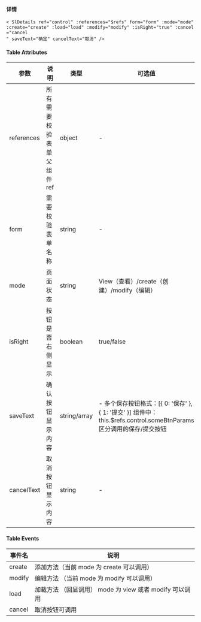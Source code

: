 #### **详情**

```vue
< SlDetails ref="control" :references="$refs" form="form" :mode="mode"
:create="create" :load="load" :modify="modify" :isRight="true" :cancel ="cancel
" saveText="确定" cancelText="取消" />
```

#### **Table Attributes**

| 参数       | 说明                       | 类型         | 可选值                                                                                                               | 默认值 |
| ---------- | -------------------------- | ------------ | -------------------------------------------------------------------------------------------------------------------- | ------ |
| references | 所有需要校验表单父组件 ref | object       | -                                                                                                                    | -      |
| form       | 需要校验表单名称           | string       | -                                                                                                                    | -      |
| mode       | 页面状态                   | string       | View（查看）/create（创建）/modify（编辑）                                                                           | -      |
| isRight    | 按钮是否右侧显示           | boolean      | true/false                                                                                                           | false  |
| saveText   | 确认按钮显示内容           | string/array | - 多个保存按钮格式：[{ 0: '保存' }, { 1: '提交' }] 组件中：this.\$refs.control.someBtnParams 区分调用的保存/提交按钮 | -      |
| cancelText | 取消按钮显示内容           | string       | -                                                                                                                    | -      |

#### **Table Events**

| 事件名 | 说明                                                    |
| ------ | ------------------------------------------------------- |
| create | 添加方法（当前 mode 为 create 可以调用）                |
| modify | 编辑方法 （当前 mode 为 modify 可以调用）               |
| load   | 加载方法 （回显调用） mode 为 view 或者 modify 可以调用 |
| cancel | 取消按钮可调用                                          |
